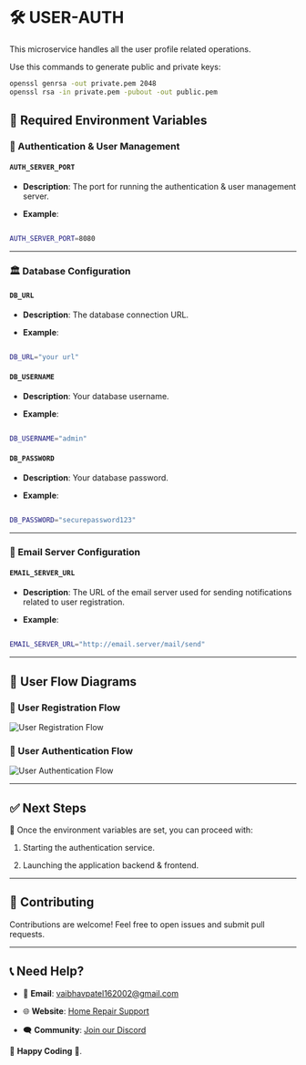 
# 🛠️ USER-AUTH

This microservice handles all the user profile related operations.

  
Use this commands to generate public and private keys:
```bash
openssl genrsa -out private.pem 2048
openssl rsa -in private.pem -pubout -out public.pem
```

## 🔧 Required Environment Variables

  

### 🔑 Authentication & User Management

  

#### `AUTH_SERVER_PORT`

-  **Description**: The port for running the authentication & user management server.

-  **Example**:

```bash

AUTH_SERVER_PORT=8080

```

  

---

  

### 🏛️ Database Configuration

  

#### `DB_URL`

-  **Description**: The database connection URL.

-  **Example**:

```bash

DB_URL="your url"

```

  

#### `DB_USERNAME`

-  **Description**: Your database username.

-  **Example**:

```bash

DB_USERNAME="admin"

```

  

#### `DB_PASSWORD`

-  **Description**: Your database password.

-  **Example**:

```bash

DB_PASSWORD="securepassword123"

```

  

---

  

### 📧 Email Server Configuration

  

#### `EMAIL_SERVER_URL`

-  **Description**: The URL of the email server used for sending notifications related to user registration.

-  **Example**:

```bash

EMAIL_SERVER_URL="http://email.server/mail/send"

```

  

---

  

## 📜 User Flow Diagrams

  

### 📝 User Registration Flow

![User Registration Flow](./assets/user_registration_flow.png)

  

### 🔐 User Authentication Flow

![User Authentication Flow](./assets/user_authentication_flow.png)

  

---

  

## ✅ Next Steps

🎯 Once the environment variables are set, you can proceed with:

1. Starting the authentication service.

2. Launching the application backend & frontend.

  

  

---

  

## 🤝 Contributing

Contributions are welcome! Feel free to open issues and submit pull requests. 

  

---

  

## 📞 Need Help?

- 📧 **Email**: vaibhavpatel162002@gmail.com

- 🌐 **Website**: [Home Repair Support](https://homerepairapp.com)

- 🗨️ **Community**: [Join our Discord](https://discord.gg/homerepair)

  

🚀 **Happy Coding** 🚀.